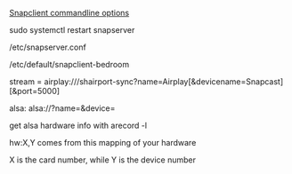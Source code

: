 [Snapclient commandline options](http://manpages.ubuntu.com/manpages/cosmic/man1/snapclient.1.html)

sudo systemctl restart snapserver

/etc/snapserver.conf

/etc/default/snapclient-bedroom

stream = airplay:///shairport-sync?name=Airplay[&devicename=Snapcast][&port=5000]

alsa: alsa://?name=<name>&device=<alsa device>
  
get alsa hardware info with arecord -l

hw:X,Y comes from this mapping of your hardware

X is the card number, while Y is the device number

